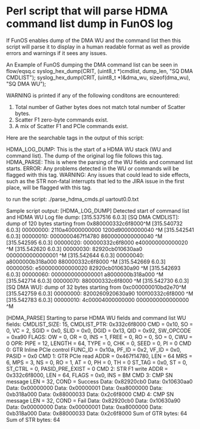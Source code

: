 #  Perl script that will parse HDMA command list dump in FunOS log
If FunOS enables dump of the DMA WU and the command list then this script 
will parse it to display in a human readable format as well as provide
errors and warnings if it sees any issues.

An Example of FunOS dumping the DMA command list can be seen in flow/eqsq.c
        syslog_hex_dump(CRIT, (uint8_t *)cmdlist,
                        dump_len, "SQ DMA CMDLIST");
        syslog_hex_dump(CRIT, (uint8_t *)&dma_wu,
                        sizeof(dma_wu), "SQ DMA WU");


WARNING is printed if any of the following conditons are ecnountered:
1) Total number of Gather bytes does not match total number of Scatter bytes.
2) Scatter F1 zero-byte commands exist.
3) A mix of Scatter F1 and PCIe commands exist.

Here are the searchable tags in the output of this script:

HDMA_LOG_DUMP: This is the start of a HDMA WU stack (WU and command list). The dump of the original log file follows this tag.
HDMA_PARSE: This is where the parsing of the WU fields and command list starts.
ERROR: Any problems detected in the WU or commands will be flagged with this tag.
WARNING: Any issues that could lead to side effects, such as the STR non-fatal interrupts that led to the JIRA issue in the first place, will be flagged with this tag.



to run the script:
./parse_hdma_cmds.pl uartout0.0.txt

Sample script output:
[HDMA_LOG_DUMP] Detected start of command list and HDMA WU
Log file dump:
[315.537516 6.0.3] [SQ DMA CMDLIST]: dump of 120 bytes starting from 0x880000332c6f8000^M
[315.540732 6.0.3] 00000000: 2110a40000000000 1200d90000000040 ^M
[315.542541 6.0.3] 00000010: 0000000467f14780 8600000000000040 ^M
[315.542595 6.0.3] 00000020: 000000332c6f8000 e400000000000020 ^M
[315.542620 6.0.3] 00000030: 82920cb010630aa0 0000000000000001 ^M
[315.542644 6.0.3] 00000040: a8000000b318a000 880000332c6f8000 ^M
[315.542669 6.0.3] 00000050: e500000000000020 82920cb010630a90 ^M
[315.542693 6.0.3] 00000060: 0000000000000001 a8000000b318a000 ^M
[315.542714 6.0.3] 00000070: 880000332c6f8000 ^M
[315.542730 6.0.3] [SQ DMA WU]: dump of 32 bytes starting from 0xc000000010bd2e70^M
[315.542759 6.0.3] 00000000: 8200260920630a90 100f00332c6f8000 ^M
[315.542783 6.0.3] 00000010: 4c00004000000000 0000000000000000 ^M

[HDMA_PARSE] Starting to parse HDMA WU fields and command list
WU fields:
  CMDLIST_SIZE: 15, CMDLIST_PTR: 0x332c6f8000
  CMD = 0x10, SO = 0, VC = 2, SGID = 0x0, SLID = 0x0, DGID = 0x13, QID = 0x92, SW_OPCODE = 0xa90
  FLAGS: OW = 0, OR = 0, INS = 1, FREE = 0, RO = 0, SO = 0, CWU = 0
  OPR: PIPE = 12, LENGTH = 64, TYPE = 0, CHK = 0, SEED = 0, PI = 0
CMD 0: GTR Inline PCIe control
  FUNC_ID = 0x10a, PF_ID = 0x2, VF_ID = 0x0, PASID = 0x0
CMD 1: GTR PCIe read
  ADDR = 0x467f14780, LEN = 64
  MRS = 6, MPS = 3, NS = 0, RO = 1, AT = 0, PH = 0, TH = 0
  ST_TAG = 0x0, ST = 0, ST_CTRL = 0, PASID_PRE_EXIST = 0
CMD 2: STR F1 write
  ADDR = 0x332c6f8000, LEN = 64, FLAGS = 0x0, INS = BM
CMD 3: CMP SN message  LEN = 32, COND = Success
  Data: 0x82920cb0
  Data: 0x10630aa0
  Data: 0x00000000
  Data: 0x00000001
  Data: 0xa8000000
  Data: 0xb318a000
  Data: 0x88000033
  Data: 0x2c6f8000
CMD 4: CMP SN message  LEN = 32, COND = Fail
  Data: 0x82920cb0
  Data: 0x10630a90
  Data: 0x00000000
  Data: 0x00000001
  Data: 0xa8000000
  Data: 0xb318a000
  Data: 0x88000033
  Data: 0x2c6f8000
Sum of GTR bytes: 64
Sum of STR bytes: 64


